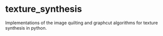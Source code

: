 texture_synthesis
=================
Implementations of the image quilting and graphcut algorithms for texture synthesis in python.
